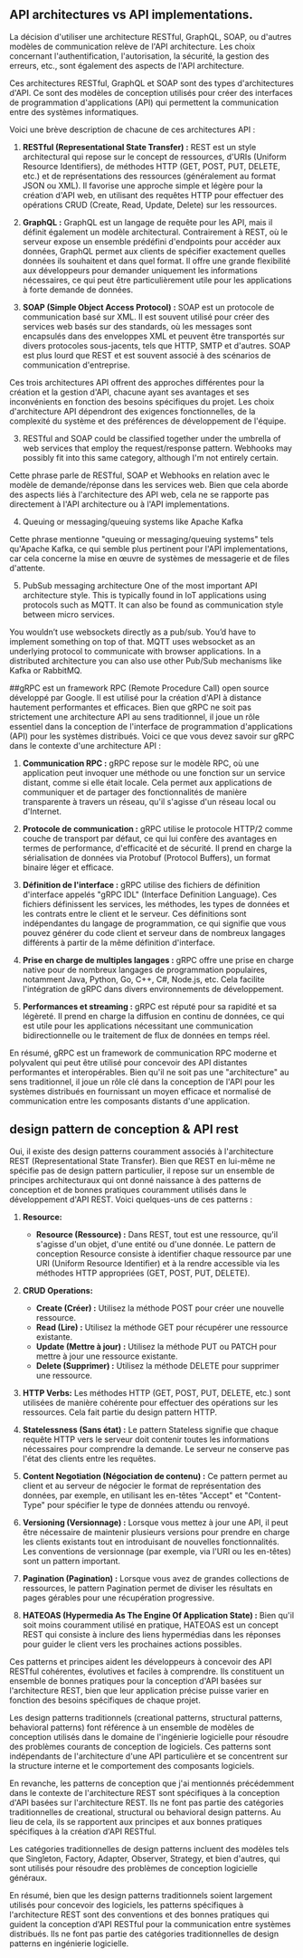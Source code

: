 ## API architectures vs API implementations. 

La décision d'utiliser une architecture RESTful, GraphQL, SOAP, ou d'autres modèles de communication relève de l'API architecture. Les choix concernant l'authentification, l'autorisation, la sécurité, la gestion des erreurs, etc., sont également des aspects de l'API architecture.

Ces architectures RESTful, GraphQL et SOAP sont des types d'architectures d'API. Ce sont des modèles de conception utilisés pour créer des interfaces de programmation d'applications (API) qui permettent la communication entre des systèmes informatiques.

Voici une brève description de chacune de ces architectures API :

1. **RESTful (Representational State Transfer) :** REST est un style architectural qui repose sur le concept de ressources, d'URIs (Uniform Resource Identifiers), de méthodes HTTP (GET, POST, PUT, DELETE, etc.) et de représentations des ressources (généralement au format JSON ou XML). Il favorise une approche simple et légère pour la création d'API web, en utilisant des requêtes HTTP pour effectuer des opérations CRUD (Create, Read, Update, Delete) sur les ressources.

2. **GraphQL :** GraphQL est un langage de requête pour les API, mais il définit également un modèle architectural. Contrairement à REST, où le serveur expose un ensemble prédéfini d'endpoints pour accéder aux données, GraphQL permet aux clients de spécifier exactement quelles données ils souhaitent et dans quel format. Il offre une grande flexibilité aux développeurs pour demander uniquement les informations nécessaires, ce qui peut être particulièrement utile pour les applications à forte demande de données.

3. **SOAP (Simple Object Access Protocol) :** SOAP est un protocole de communication basé sur XML. Il est souvent utilisé pour créer des services web basés sur des standards, où les messages sont encapsulés dans des enveloppes XML et peuvent être transportés sur divers protocoles sous-jacents, tels que HTTP, SMTP et d'autres. SOAP est plus lourd que REST et est souvent associé à des scénarios de communication d'entreprise.

Ces trois architectures API offrent des approches différentes pour la création et la gestion d'API, chacune ayant ses avantages et ses inconvénients en fonction des besoins spécifiques du projet. Les choix d'architecture API dépendront des exigences fonctionnelles, de la complexité du système et des préférences de développement de l'équipe.




3. RESTful and SOAP could be classified together under the umbrella of web services that employ the request/response pattern. Webhooks may possibly fit into this same category, although I'm not entirely certain. 

Cette phrase parle de RESTful, SOAP et Webhooks en relation avec le modèle de demande/réponse dans les services web. Bien que cela aborde des aspects liés à l'architecture des API web, cela ne se rapporte pas directement à l'API architecture ou à l'API implementations.

4. Queuing or messaging/queuing systems like Apache Kafka

Cette phrase mentionne "queuing or messaging/queuing systems" tels qu'Apache Kafka, ce qui semble plus pertinent pour l'API implementations, car cela concerne la mise en œuvre de systèmes de messagerie et de files d'attente. 

5. PubSub messaging architecture
One of the most important API architecture style. This is typically found in IoT applications using protocols such as MQTT. It can also be found as communication style between micro services.

You wouldn’t use websockets directly as a pub/sub. You’d have to implement something on top of that. MQTT uses websocket as an underlying protocol to communicate with browser applications. In a distributed architecture you can also use other Pub/Sub mechanisms like Kafka or RabbitMQ.


##gRPC 
est un framework RPC (Remote Procedure Call) open source développé par Google. Il est utilisé pour la création d'API à distance hautement performantes et efficaces. Bien que gRPC ne soit pas strictement une architecture API au sens traditionnel, il joue un rôle essentiel dans la conception de l'interface de programmation d'applications (API) pour les systèmes distribués. Voici ce que vous devez savoir sur gRPC dans le contexte d'une architecture API :

1. **Communication RPC :** gRPC repose sur le modèle RPC, où une application peut invoquer une méthode ou une fonction sur un service distant, comme si elle était locale. Cela permet aux applications de communiquer et de partager des fonctionnalités de manière transparente à travers un réseau, qu'il s'agisse d'un réseau local ou d'Internet.

2. **Protocole de communication :** gRPC utilise le protocole HTTP/2 comme couche de transport par défaut, ce qui lui confère des avantages en termes de performance, d'efficacité et de sécurité. Il prend en charge la sérialisation de données via Protobuf (Protocol Buffers), un format binaire léger et efficace.

3. **Définition de l'interface :** gRPC utilise des fichiers de définition d'interface appelés "gRPC IDL" (Interface Definition Language). Ces fichiers définissent les services, les méthodes, les types de données et les contrats entre le client et le serveur. Ces définitions sont indépendantes du langage de programmation, ce qui signifie que vous pouvez générer du code client et serveur dans de nombreux langages différents à partir de la même définition d'interface.

4. **Prise en charge de multiples langages :** gRPC offre une prise en charge native pour de nombreux langages de programmation populaires, notamment Java, Python, Go, C++, C#, Node.js, etc. Cela facilite l'intégration de gRPC dans divers environnements de développement.

5. **Performances et streaming :** gRPC est réputé pour sa rapidité et sa légèreté. Il prend en charge la diffusion en continu de données, ce qui est utile pour les applications nécessitant une communication bidirectionnelle ou le traitement de flux de données en temps réel.

En résumé, gRPC est un framework de communication RPC moderne et polyvalent qui peut être utilisé pour concevoir des API distantes performantes et interopérables. Bien qu'il ne soit pas une "architecture" au sens traditionnel, il joue un rôle clé dans la conception de l'API pour les systèmes distribués en fournissant un moyen efficace et normalisé de communication entre les composants distants d'une application.

## design pattern de conception & API rest

Oui, il existe des design patterns couramment associés à l'architecture REST (Representational State Transfer). Bien que REST en lui-même ne spécifie pas de design pattern particulier, il repose sur un ensemble de principes architecturaux qui ont donné naissance à des patterns de conception et de bonnes pratiques couramment utilisés dans le développement d'API REST. Voici quelques-uns de ces patterns :

1. **Resource:**
   - **Resource (Ressource) :** Dans REST, tout est une ressource, qu'il s'agisse d'un objet, d'une entité ou d'une donnée. Le pattern de conception Resource consiste à identifier chaque ressource par une URI (Uniform Resource Identifier) et à la rendre accessible via les méthodes HTTP appropriées (GET, POST, PUT, DELETE).

2. **CRUD Operations:**
   - **Create (Créer) :** Utilisez la méthode POST pour créer une nouvelle ressource.
   - **Read (Lire) :** Utilisez la méthode GET pour récupérer une ressource existante.
   - **Update (Mettre à jour) :** Utilisez la méthode PUT ou PATCH pour mettre à jour une ressource existante.
   - **Delete (Supprimer) :** Utilisez la méthode DELETE pour supprimer une ressource.

3. **HTTP Verbs:** Les méthodes HTTP (GET, POST, PUT, DELETE, etc.) sont utilisées de manière cohérente pour effectuer des opérations sur les ressources. Cela fait partie du design pattern HTTP.

4. **Statelessness (Sans état) :** Le pattern Stateless signifie que chaque requête HTTP vers le serveur doit contenir toutes les informations nécessaires pour comprendre la demande. Le serveur ne conserve pas l'état des clients entre les requêtes.

5. **Content Negotiation (Négociation de contenu) :** Ce pattern permet au client et au serveur de négocier le format de représentation des données, par exemple, en utilisant les en-têtes "Accept" et "Content-Type" pour spécifier le type de données attendu ou renvoyé.

6. **Versioning (Versionnage) :** Lorsque vous mettez à jour une API, il peut être nécessaire de maintenir plusieurs versions pour prendre en charge les clients existants tout en introduisant de nouvelles fonctionnalités. Les conventions de versionnage (par exemple, via l'URI ou les en-têtes) sont un pattern important.

7. **Pagination (Pagination) :** Lorsque vous avez de grandes collections de ressources, le pattern Pagination permet de diviser les résultats en pages gérables pour une récupération progressive.

8. **HATEOAS (Hypermedia As The Engine Of Application State) :** Bien qu'il soit moins couramment utilisé en pratique, HATEOAS est un concept REST qui consiste à inclure des liens hypermédias dans les réponses pour guider le client vers les prochaines actions possibles.

Ces patterns et principes aident les développeurs à concevoir des API RESTful cohérentes, évolutives et faciles à comprendre. Ils constituent un ensemble de bonnes pratiques pour la conception d'API basées sur l'architecture REST, bien que leur application précise puisse varier en fonction des besoins spécifiques de chaque projet.

Les design patterns traditionnels (creational patterns, structural patterns, behavioral patterns) font référence à un ensemble de modèles de conception utilisés dans le domaine de l'ingénierie logicielle pour résoudre des problèmes courants de conception de logiciels. Ces patterns sont indépendants de l'architecture d'une API particulière et se concentrent sur la structure interne et le comportement des composants logiciels.

En revanche, les patterns de conception que j'ai mentionnés précédemment dans le contexte de l'architecture REST sont spécifiques à la conception d'API basées sur l'architecture REST. Ils ne font pas partie des catégories traditionnelles de creational, structural ou behavioral design patterns. Au lieu de cela, ils se rapportent aux principes et aux bonnes pratiques spécifiques à la création d'API RESTful.

Les catégories traditionnelles de design patterns incluent des modèles tels que Singleton, Factory, Adapter, Observer, Strategy, et bien d'autres, qui sont utilisés pour résoudre des problèmes de conception logicielle généraux.

En résumé, bien que les design patterns traditionnels soient largement utilisés pour concevoir des logiciels, les patterns spécifiques à l'architecture REST sont des conventions et des bonnes pratiques qui guident la conception d'API RESTful pour la communication entre systèmes distribués. Ils ne font pas partie des catégories traditionnelles de design patterns en ingénierie logicielle.